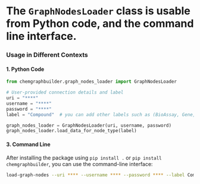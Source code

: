 # The `GraphNodesLoader` class is usable from Python code, and the command line interface.

### Usage in Different Contexts

#### 1. **Python Code**

```python
from chemgraphbuilder.graph_nodes_loader import GraphNodesLoader

# User-provided connection details and label
uri = "****"
username = "****"
password = "****"
label = "Compound"  # you can add other labels such as (BioAssay, Gene, Protein)

graph_nodes_loader = GraphNodesLoader(uri, username, password)
graph_nodes_loader.load_data_for_node_type(label)
```

#### 3. **Command Line**

After installing the package using `pip install .` or `pip install chemgraphbuilder`, you can use the command-line interface:

```sh
load-graph-nodes --uri **** --username **** --password **** --label Compound
```
